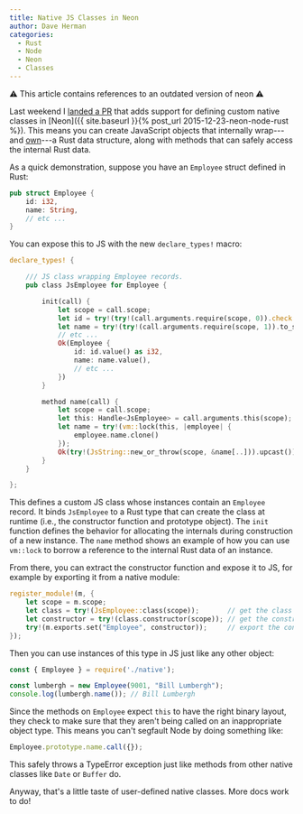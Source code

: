 ```yaml
---
title: Native JS Classes in Neon
author: Dave Herman
categories:
  - Rust
  - Node
  - Neon
  - Classes
---
```


⚠️ This article contains references to an outdated version of neon ⚠️

Last weekend I [landed a PR](https://github.com/rustbridge/neon/pull/58) that adds support for defining custom native classes in [Neon]({{ site.baseurl }}{% post_url 2015-12-23-neon-node-rust %}). This means you can create JavaScript objects that internally wrap---and [own](https://doc.rust-lang.org/book/ownership.html)---a Rust data structure, along with methods that can safely access the internal Rust data.

As a quick demonstration, suppose you have an `Employee` struct defined in Rust:

```rust
pub struct Employee {
    id: i32,
    name: String,
    // etc ...
}
```

<!--more-->

You can expose this to JS with the new `declare_types!` macro:

```rust
declare_types! {

    /// JS class wrapping Employee records.
    pub class JsEmployee for Employee {

        init(call) {
            let scope = call.scope;
            let id = try!(try!(call.arguments.require(scope, 0)).check::<JsInteger>());
            let name = try!(try!(call.arguments.require(scope, 1)).to_string());
            // etc ...
            Ok(Employee {
                id: id.value() as i32,
                name: name.value(),
                // etc ...
            })
        }

        method name(call) {
            let scope = call.scope;
            let this: Handle<JsEmployee> = call.arguments.this(scope);
            let name = try!(vm::lock(this, |employee| {
                employee.name.clone()
            });
            Ok(try!(JsString::new_or_throw(scope, &name[..])).upcast())
        }
    }

};
```

This defines a custom JS class whose instances contain an `Employee` record. It binds `JsEmployee` to a Rust type that can create the class at runtime (i.e., the constructor function and prototype object). The `init` function defines the behavior for allocating the internals during construction of a new instance. The `name` method shows an example of how you can use `vm::lock` to borrow a reference to the internal Rust data of an instance.

From there, you can extract the constructor function and expose it to JS, for example by exporting it from a native module:

```rust
register_module!(m, {
    let scope = m.scope;
    let class = try!(JsEmployee::class(scope));       // get the class
    let constructor = try!(class.constructor(scope)); // get the constructor
    try!(m.exports.set("Employee", constructor));     // export the constructor
});
```

Then you can use instances of this type in JS just like any other object:

```javascript
const { Employee } = require('./native');

const lumbergh = new Employee(9001, "Bill Lumbergh");
console.log(lumbergh.name()); // Bill Lumbergh
```

Since the methods on `Employee` expect `this` to have the right binary layout, they check to make sure that they aren't being called on an inappropriate object type. This means you can't segfault Node by doing something like:

```javascript
Employee.prototype.name.call({});
```

This safely throws a TypeError exception just like methods from other native classes like `Date` or `Buffer` do.

Anyway, that's a little taste of user-defined native classes. More docs work to do!
